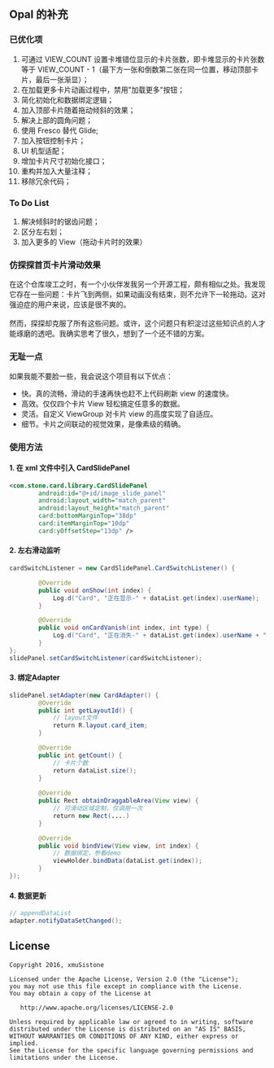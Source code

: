 ## Opal 的补充
### 已优化项
01. 可通过 VIEW_COUNT 设置卡堆错位显示的卡片张数，即卡堆显示的卡片张数等于 VIEW_COUNT - 1（最下方一张和倒数第二张在同一位置，移动顶部卡片，最后一张渐显）；
02. 在加载更多卡片动画过程中，禁用"加载更多"按钮；
03. 简化初始化和数据绑定逻辑；
04. 加入顶部卡片随着拖动倾斜的效果；
05. 解决上部的圆角问题；
06. 使用 Fresco 替代 Glide;
07. 加入按钮控制卡片；
08. UI 机型适配；
09. 增加卡片尺寸初始化接口；
10. 重构并加入大量注释；
11. 移除冗余代码；

### To Do List
1. 解决倾斜时的锯齿问题；
3. 区分左右划；
4. 加入更多的 View（拖动卡片时的效果）

### 仿探探首页卡片滑动效果
在这个仓库竣工之时，有一个小伙伴发我另一个开源工程，颇有相似之处。我发现它存在一些问题：卡片飞到两侧，如果动画没有结束，则不允许下一轮拖动。这对强迫症的用户来说，应该是很不爽的。<br><br>
然而，探探却克服了所有这些问题。或许，这个问题只有积淀过这些知识点的人才能琢磨的透吧。我确实思考了很久，想到了一个还不错的方案。<br>

### 无耻一点
如果我能不要脸一些，我会说这个项目有以下优点：<br>
* 快。真的流畅，滑动的手速再快也赶不上代码刷新 view 的速度快。<br>
* 高效。仅仅四个卡片 View 轻松搞定任意多的数据。<br>
* 灵活。自定义 ViewGroup 对卡片 view 的高度实现了自适应。<br>
* 细节。卡片之间联动的视觉效果，是像素级的精确。<br>

### 使用方法
#### 1. 在 xml 文件中引入 CardSlidePanel
```xml
<com.stone.card.library.CardSlidePanel
        android:id="@+id/image_slide_panel"
        android:layout_width="match_parent"
        android:layout_height="match_parent"
        card:bottomMarginTop="38dp"
        card:itemMarginTop="10dp"
        card:yOffsetStep="13dp" />
```
#### 2. 左右滑动监听<br>
```java
cardSwitchListener = new CardSlidePanel.CardSwitchListener() {

        @Override
        public void onShow(int index) {
            Log.d("Card", "正在显示-" + dataList.get(index).userName);
        }

        @Override
        public void onCardVanish(int index, int type) {
            Log.d("Card", "正在消失-" + dataList.get(index).userName + " 消失type=" + type);
        }
};
slidePanel.setCardSwitchListener(cardSwitchListener);
```
#### 3. 绑定Adapter<br>
```java
slidePanel.setAdapter(new CardAdapter() {
        @Override
        public int getLayoutId() {
            // layout文件
            return R.layout.card_item;
        }

        @Override
        public int getCount() {
            // 卡片个数
            return dataList.size();
        }
        
        @Override
        public Rect obtainDraggableArea(View view) {
            // 可滑动区域定制，仅调用一次
            return new Rect(....)
        }

        @Override
        public void bindView(View view, int index) {
            // 数据绑定，参看demo
            viewHolder.bindData(dataList.get(index));
        }
});
```
#### 4. 数据更新<br>
```java
// appendDataList
adapter.notifyDataSetChanged();
```

## License

    Copyright 2016, xmuSistone

    Licensed under the Apache License, Version 2.0 (the "License");
    you may not use this file except in compliance with the License.
    You may obtain a copy of the License at

       http://www.apache.org/licenses/LICENSE-2.0

    Unless required by applicable law or agreed to in writing, software
    distributed under the License is distributed on an "AS IS" BASIS,
    WITHOUT WARRANTIES OR CONDITIONS OF ANY KIND, either express or implied.
    See the License for the specific language governing permissions and
    limitations under the License.

